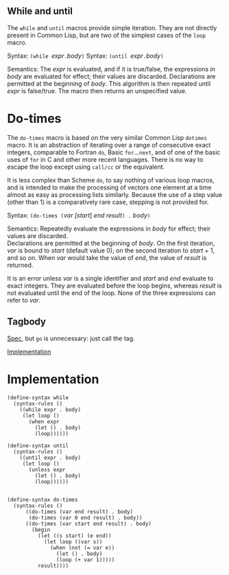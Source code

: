 ## While and until

The `while` and `until` macros provide simple iteration.
They are not directly present in Common Lisp, but are two
of the simplest cases of the `loop` macro.  

Syntax: `(while `*expr*` . `*body*`)`
Syntax: `(until `*expr*` . `*body*`)`

Semantics: The *expr* is evaluated, and if it is true/false,
the expressions in *body* are evaluated for effect;
their values are discarded.
Declarations are permitted at the beginning of *body*.
This algorithm is then repeated until *expr* is false/true.
The macro then returns an unspecified value.

# Do-times

The `do-times` macro is based on the very similar Common Lisp `dotimes` macro.
It is an abstraction of iterating over a range of consecutive exact integers,
comparable to Fortran `do`, Basic `for`...`next`, and of one of the basic uses
of `for` in C and other more recent languages.
There is no way to escape the loop except using `call/cc` or the equivalent.

It is less complex than Scheme `do`, to say nothing of various loop macros, and is
intended to make the processing of vectors one element at a time almost as easy as
processing lists similarly.
Because the use of a step value (other than 1) is a comparatively rare case,
stepping is not provided for.

Syntax: `(do-times (`*var [start*] *end* *result*`) .` *body*`)`

Semantics: Repeatedly evaluate the expressions in *body*
for effect; their values are discarded.  
Declarations are permitted at the beginning of *body*.
On the first iteration, *var* is bound to *start* (default value 0);
on the second iteration to *start* + 1, and so on.  When *var* would take
the value of *end*, the value of *result* is returned.

It is an error unless *var* is a single identifier
and *start* and *end* evaluate to exact integers.
They are evaluated before the loop begins,
whereas *result* is not evaluated until the end of the loop.
None of the three expressions can refer to *var*.

## Tagbody

[Spec](http://clhs.lisp.se/Body/s_tagbod.htm), but `go` is unnecessary: just call the tag.

[Implementation](https://mumble.net/~campbell/tmp/tagbody.scm)

# Implementation

```
(define-syntax while
  (syntax-rules ()
    ((while expr . body)
     (let loop ()
       (when expr
         (let () . body)
         (loop))))))
         
(define-syntax until
  (syntax-rules ()
    ((until expr . body)
     (let loop ()
       (unless expr
         (let () . body)
         (loop))))))


(define-syntax do-times
  (syntax-rules ()
      ((do-times (var end result) . body)
       (do-times (var 0 end result) . body))
      ((do-times (var start end result) . body)
        (begin
          (let ((s start) (e end))
            (let loop ((var s))
              (when (not (= var e))
                (let () . body)
                (loop (+ var 1)))))
          result))))
```
  